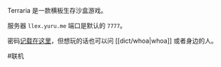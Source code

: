 Terraria 是一款横板生存沙盒游戏。

服务器 `llex.yuru.me` 端口是默认的 `7777`。

密码[记载在这里](https://t.me/c/1615293155/79709/100733)，但想玩的话也可以问 [[dict/whoa|whoa]] 或者身边的人。

#联机